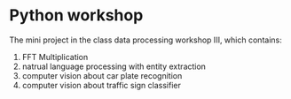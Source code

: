 # Python workshop
The mini project in the class data processing workshop III, which contains:
1. FFT Multiplication
2. natrual language processing with entity extraction
3. computer vision about car plate recognition
4. computer vision about traffic sign classifier
